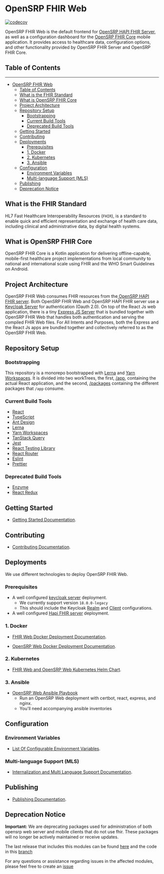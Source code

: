 # OpenSRP FHIR Web

[![codecov](https://codecov.io/gh/opensrp/web/branch/master/graph/badge.svg?token=EG3TX9MAM4)](https://codecov.io/gh/opensrp/web)

<!-- We need an intoduction banner here -->

OpenSRP FHIR Web is the default frontend for [OpenSRP HAPI FHIR Server](https://github.com/opensrp/hapi-fhir-jpaserver-starter), as well as a configuration dashboard for the [OpenSRP FHIR Core](https://github.com/opensrp/fhircore) mobile application. It provides access to healthcare data, configuration options, and other functionality provided by OpenSRP FHIR Server and OpenSRP FHIR Core.

## Table of Contents

---

- [OpenSRP FHIR Web](#opensrp-fhir-web)
  - [Table of Contents](#table-of-contents)
  - [What is the FHIR Standard](#what-is-the-fhir-standard)
  - [What is OpenSRP FHIR Core](#what-is-opensrp-fhir-core)
  - [Project Architecture](#project-architecture)
  - [Repository Setup](#repository-setup)
    - [Bootstrapping](#bootstrapping)
    - [Current Build Tools](#current-build-tools)
    - [Deprecated Build Tools](#deprecated-build-tools)
  - [Getting Started](#getting-started)
  - [Contributing](#contributing)
  - [Deployments](#deployments)
    - [Prerequisites](#prerequisites)
    - [1. Docker](#1-docker)
    - [2. Kubernetes](#2-kubernetes)
    - [3. Ansible](#3-ansible)
  - [Configuration](#configuration)
    - [Environment Variables](#environment-variables)
    - [Multi-language Support (MLS)](#multi-language-support-mls)
  - [Publishing](#publishing)
  - [Deprecation Notice](#deprecation-notice)

## What is the FHIR Standard

HL7 Fast Healthcare Interoperability Resources (`FHIR`), is a standard to enable quick and efficient representation and exchange of health care data, including clinical and administrative data, by digital health systems.

## What is OpenSRP FHIR Core

OpenSRP FHIR Core is a Kotlin application for delivering offline-capable, mobile-first healthcare project implementations from local community to national and international scale using FHIR and the WHO Smart Guidelines on Android.

## Project Architecture

<!-- We need an architecture diagram here -->

OpenSRP FHIR Web consumes FHIR resources from the[ OpenSRP HAPI FHIR server](https://github.com/opensrp/hapi-fhir-jpaserver-starter). Both OpenSRP FHIR Web and OpenSRP HAPI FHIR server use a [Keycloak Server](https://hub.docker.com/r/onaio/keycloak) for authentication (Oauth 2.0). On top of the React Js web application, there is a tiny [Express JS Server](https://github.com/onaio/express-server) that is bundled together with OpenSRP FHIR Web that handles both authentication and serving the compiled FHIR Web files. For All Intents and Purposes, both the Express and the React Js apps are bundled together and collectively referred to as the OpenSRP FHIR Web.

## Repository Setup

### Bootstrapping

This repository is a monorepo bootstrapped with [Lerna](https://github.com/lerna/lerna) and [Yarn Workspaces](https://yarnpkg.com/features/workspaces). It is divided into two workTrees, the first, [/app](/app/), containing the actual React application, and the second, [/packages](/packages/) containing the different packages that `/app` consume.

### Current Build Tools

- [React](https://reactjs.org/)
- [TypeScript](https://www.typescriptlang.org/)
- [Ant Design](https://ant.design/)
- [Lerna](https://github.com/lerna/lerna)
- [Yarn Workspaces](https://yarnpkg.com/features/workspaces)
- [TanStack Query](https://tanstack.com/query)
- [Jest](https://jestjs.io/)
- [React Testing Library](https://testing-library.com/docs/react-testing-library/intro)
- [React Router](https://reactrouter.com/)
- [Eslint](https://eslint.org/)
- [Prettier](https://prettier.io/)

### Deprecated Build Tools

- [Enzyme](https://enzymejs.github.io/enzyme/)
- [React Redux](https://react-redux.js.org/)

## Getting Started

- [Getting Started Documentation](/docs/getting-started.md).

## Contributing

- [Contributing Documentation](/docs/CONTRIBUTING.md).

## Deployments

We use different technologies to deploy OpenSRP FHIR Web.

### Prerequisites

- A well configured [keycloak server](https://hub.docker.com/r/onaio/keycloak) deployment.
  - We currently support version `18.0.0-legacy`
  - This should include the Keycloak [Realm](https://www.keycloak.org/docs/latest/server_admin/#configuring-realms) and [Client](https://www.keycloak.org/docs/latest/server_admin/#assembly-managing-clients_server_administration_guide) configurations.
- A well configured [Hapi FHIR server](https://github.com/opensrp/hapi-fhir-jpaserver-starter) deployment.

### 1. Docker

- [FHIR Web Docker Deployment Documentation](/docs/fhir-web-docker-deployment.md).

- [OpenSRP Web Docker Deployment Documentation](/docs/opensrp-web-docker-deployment.md).

### 2. Kubernetes

- [FHIR Web and OpenSRP Web Kubernetes Helm Chart](https://github.com/opensrp/helm-charts/tree/main/charts/opensrp-web).

### 3. Ansible

- [OpenSRP Web Ansible Playbook](https://github.com/opensrp/playbooks/blob/master/web.yml)
  - Run an OpenSRP Web deployment with certbot, react, express, and nginx.
  - You'll need accompanying ansible inventories

## Configuration

### Environment Variables

- [List Of Configurable Environment Variables](/docs/env.md).

### Multi-language Support (MLS)

- [Internalization and Multi Language Support Documentation](/docs/I18n.md).

## Publishing

- [Publishing Documentation](/docs/publishing.md).

## Deprecation Notice

**Important:** We are deprecating packages used for administration of both opensrp web server and mobile clients that do not use fhir. These packages will no longer be actively maintained or receive updates.

The last release that includes this modules can be found [here](https://github.com/opensrp/web/releases/tag/v2-deprecated-web) and the code in this [branch](https://github.com/opensrp/web/tree/v2-deprecated-web-branch)

For any questions or assistance regarding issues in the affected modules, please feel free to create an [issue](https://github.com/opensrp/web/issues/new/choose)
